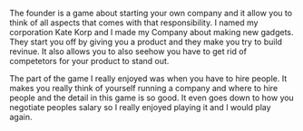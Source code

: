 
The founder is a game about starting your own company and it allow you to think of all aspects that comes with that responsibility.
I named my corporation Kate Korp and I made my Company about making new gadgets. They start you off by giving you a product and they make you try
to build revinue. It also allows you to also seehow you have to get rid of competetors for your product to stand out.

The part of the game I really enjoyed was when you have to hire people. It makes you really think of yourself running a company and where to hire
people and the detail in this game is so good. It even goes down to how you negotiate peoples salary so I really enjoyed playing it and I would
play again.


